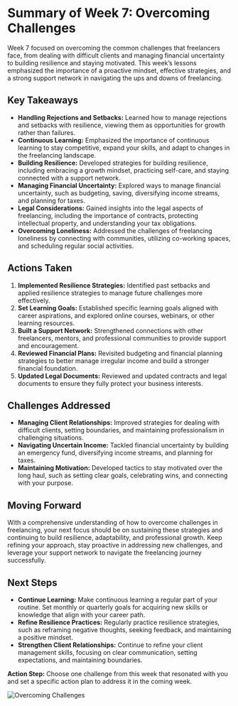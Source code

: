 # Summary of Week 7: Overcoming Challenges

Week 7 focused on overcoming the common challenges that freelancers face, from dealing with difficult clients and managing financial uncertainty to building resilience and staying motivated. This week’s lessons emphasized the importance of a proactive mindset, effective strategies, and a strong support network in navigating the ups and downs of freelancing.

## Key Takeaways

- **Handling Rejections and Setbacks:** Learned how to manage rejections and setbacks with resilience, viewing them as opportunities for growth rather than failures.
- **Continuous Learning:** Emphasized the importance of continuous learning to stay competitive, expand your skills, and adapt to changes in the freelancing landscape.
- **Building Resilience:** Developed strategies for building resilience, including embracing a growth mindset, practicing self-care, and staying connected with a support network.
- **Managing Financial Uncertainty:** Explored ways to manage financial uncertainty, such as budgeting, saving, diversifying income streams, and planning for taxes.
- **Legal Considerations:** Gained insights into the legal aspects of freelancing, including the importance of contracts, protecting intellectual property, and understanding your tax obligations.
- **Overcoming Loneliness:** Addressed the challenges of freelancing loneliness by connecting with communities, utilizing co-working spaces, and scheduling regular social activities.

## Actions Taken

1. **Implemented Resilience Strategies:** Identified past setbacks and applied resilience strategies to manage future challenges more effectively.
2. **Set Learning Goals:** Established specific learning goals aligned with career aspirations, and explored online courses, webinars, or other learning resources.
3. **Built a Support Network:** Strengthened connections with other freelancers, mentors, and professional communities to provide support and encouragement.
4. **Reviewed Financial Plans:** Revisited budgeting and financial planning strategies to better manage irregular income and build a stronger financial foundation.
5. **Updated Legal Documents:** Reviewed and updated contracts and legal documents to ensure they fully protect your business interests.

## Challenges Addressed

- **Managing Client Relationships:** Improved strategies for dealing with difficult clients, setting boundaries, and maintaining professionalism in challenging situations.
- **Navigating Uncertain Income:** Tackled financial uncertainty by building an emergency fund, diversifying income streams, and planning for taxes.
- **Maintaining Motivation:** Developed tactics to stay motivated over the long haul, such as setting clear goals, celebrating wins, and connecting with your purpose.

## Moving Forward

With a comprehensive understanding of how to overcome challenges in freelancing, your next focus should be on sustaining these strategies and continuing to build resilience, adaptability, and professional growth. Keep refining your approach, stay proactive in addressing new challenges, and leverage your support network to navigate the freelancing journey successfully.

## Next Steps

- **Continue Learning:** Make continuous learning a regular part of your routine. Set monthly or quarterly goals for acquiring new skills or knowledge that align with your career path.
- **Refine Resilience Practices:** Regularly practice resilience strategies, such as reframing negative thoughts, seeking feedback, and maintaining a positive mindset.
- **Strengthen Client Relationships:** Continue to refine your client management skills, focusing on clear communication, setting expectations, and maintaining boundaries.

**Action Step:** Choose one challenge from this week that resonated with you and set a specific action plan to address it in the coming week.

![Overcoming Challenges](./images/overcoming-challenges.png)

